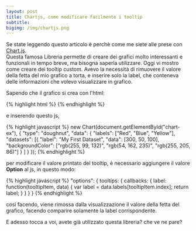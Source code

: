 ```yaml
---
layout: post
title: Chartjs, come modificare facilmente i tooltip
subtitle: 
bigimg: /img/chartjs.png
---
```


Se state leggendo questo articolo è perchè come me siete alle prese con <a href="http://www.chartjs.org/">Chart.js</a>.<br />
Questa famosa Libreria permette di creare dei grafici molto interessanti e funzionali in tempo breve, ma bisogna saperla utilizzare.
Oggi vi mostro come creare dei tooltip custom.
Avevo la necessità di rimuovere il valore della fetta del mio grafico a torta, e inserire solo la label, che conteneva delle informazioni che volevo visualizzare in grafico.

Sapendo che il grafico si crea con l'html:

{% highlight html %}
<canvas id="chart-ex" width="600" height="400"></canvas>
{% endhighlight %}

e inserendo questo js,

{% highlight javascript %}
new Chart(document.getElementById("chart-ex"), {
    "type": "doughnut",
    "data": {
        "labels": ["Red", "Blue", "Yellow"],
        "datasets": [{
            "label": "My First Dataset",
            "data": [300, 50, 100],
            "backgroundColor": ["rgb(255, 99, 132)",
                "rgb(54, 162, 235)",
                "rgb(255, 205, 86)"]
        }
        ]
    }
});
{% endhighlight %}

per modificare il valore printato del tooltip, è necessario aggiungere il valore <b>Option</b> al js, in questo modo:

{% highlight javascript %}
"options": {
        tooltips: {
            callbacks: {
                label: function(tooltipItem, data) {
                    var label = data.labels[tooltipItem.index];
                    return label;
                }
            }
        }
    }
{% endhighlight %}

così facendo, viene rimossa dalla visualizzazione il valore della fetta del grafico, facendo comparire solamente la label corrispondente.

E adesso tocca a voi, avete già utilizzato questa libreria? che ve ne pare?
